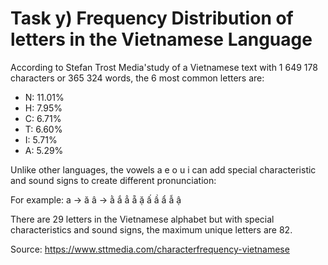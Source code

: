 # Task y) Frequency Distribution of letters in the Vietnamese Language

According to Stefan Trost Media'study of a Vietnamese text with 1 649 178 characters or 365 324 words, the 6 most common letters are:

* N: 11.01% </br>
* H: 7.95% </br>
* C: 6.71% </br>
* T: 6.60% </br>
* I: 5.71% </br>
* A: 5.29% </br>

Unlike other languages, the vowels a e o u i can add special characteristic and sound signs to create different pronunciation:

For example: a -> ă â -> ằ ắ ẳ ẵ ặ ấ ầ ẩ ẫ ậ

There are 29 letters in the Vietnamese alphabet but with special characteristics and sound signs, the maximum unique letters are 82.

Source: https://www.sttmedia.com/characterfrequency-vietnamese


